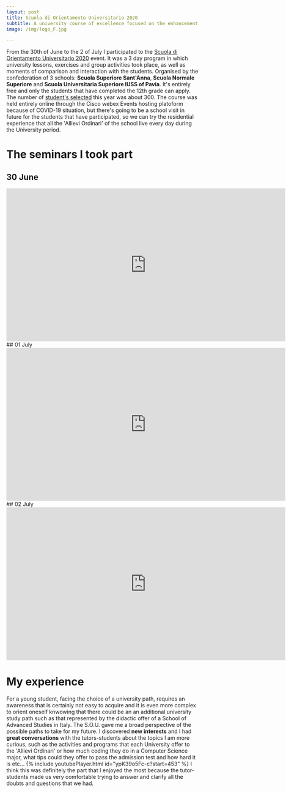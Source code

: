 ```yaml
---
layout: post
title: Scuola di Orientamento Universitario 2020
subtitle: A university course of excellence focused on the enhancement of individual potential and the critical approach to teaching and research topics of particular relevance.
image: /img/logo_F.jpg

---
```

From the 30th of June to the 2 of July I participated to the [Scuola di Orientamento Universitario 2020](https://www.santannapisa.it/it/event/scuola-di-orientamento-universitario-2020) event. It was a 3 day program in which university lessons, exercises and group activities took place, as well as moments of comparison and interaction with the students. Organised by the confederation of 3 schools: **Scuola Superiore Sant'Anna**, **Scuola Normale Superiore** and **Scuola Universitaria Superiore IUSS of Pavia**. 
It's entirely free and only the students that have completed the 12th grade can apply. The number of [student's selected](https://www.santannapisa.it/sites/default/files/elenco_degli_ammessi_e_assegnazione_ai_corsi.pdf) this year was about 300.
The course was held entirely online through the Cisco webex Events hosting platoform because of COVID-19 situation, but there's going to be a school visit in future for the students that have participated, so we can try the residential experience that all the 'Allievi Ordinari' of the school live every day during the University period. 

# The seminars I took part
## 30 June
<iframe src="https://onedrive.live.com/embed?resid=33B25EE8F6B94796%21113&amp;authkey=%21AFKvs_SC5cmbBME&amp;em=2&amp;wdAr=1.7777777777777777" width="730px" height="400px" frameborder="0">This is an embedded <a target="_blank" href="https://office.com">Microsoft Office</a> presentation, powered by <a target="_blank" href="https://office.com/webapps">Office</a>.</iframe>
## 01 July
<iframe src="https://onedrive.live.com/embed?resid=33B25EE8F6B94796%21114&amp;authkey=%21ABjbDorSO_ypoG0&amp;em=2&amp;wdAr=1.7777777777777777" width="730px" height="400px" frameborder="0">This is an embedded <a target="_blank" href="https://office.com">Microsoft Office</a> presentation, powered by <a target="_blank" href="https://office.com/webapps">Office</a>.</iframe>
## 02 July
<iframe src="https://onedrive.live.com/embed?cid=33B25EE8F6B94796&amp;resid=33B25EE8F6B94796%21117&amp;authkey=AOovGxjbtmc_lKA&amp;em=2&amp;wdAr=1.3324937027707808" width="730px" height="400px" frameborder="0">This is an embedded <a target="_blank" href="https://office.com">Microsoft Office</a> presentation, powered by <a target="_blank" href="https://office.com/webapps">Office</a>.</iframe>

# My experience
For a young student, facing the choice of a university path, requires an awareness that is certainly not easy to acquire and it is even more complex to orient oneself knwowing that there could be an an additional university study path such as that represented by the didactic offer of a School of Advanced Studies in Italy.
The S.O.U. gave me a broad perspective of the possible paths to take for my future. I discovered **new interests** and I had **great conversations** with the tutors-students about the topics I am more curious, such as the activities and programs that each University offer to the 'Allievi Ordinari' or how much coding they do in a Computer Science major, what tips could they offer to pass the admission test and how hard it is etc... 
{% include youtubePlayer.html id="ypK39o5Fc-c?start=453" %}
I think this was definitely the part that I enjoyed the most because the tutor-students made us very comfortable trying to answer and clarify all the doubts and questions that we had.

